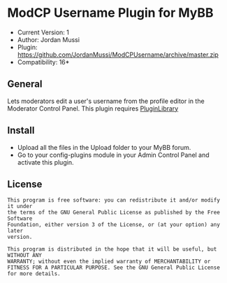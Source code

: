 ModCP Username Plugin for MyBB
==========

+ Current Version: 1
+ Author: Jordan Mussi
+ Plugin: https://github.com/JordanMussi/ModCPUsername/archive/master.zip
+ Compatibility: 16*

General
----------
Lets moderators edit a user's username from the profile editor in the Moderator Control Panel.
This plugin requires [PluginLibrary](http://mods.mybb.com/view/pluginlibrary)

Install
----------
+ Upload all the files in the Upload folder to your MyBB forum.
+ Go to your config-plugins module in your Admin Control Panel and activate this plugin.

License
----------
````
This program is free software: you can redistribute it and/or modify it under 
the terms of the GNU General Public License as published by the Free Software 
Foundation, either version 3 of the License, or (at your option) any later 
version.

This program is distributed in the hope that it will be useful, but WITHOUT ANY 
WARRANTY; without even the implied warranty of MERCHANTABILITY or 
FITNESS FOR A PARTICULAR PURPOSE. See the GNU General Public License 
for more details.
````
